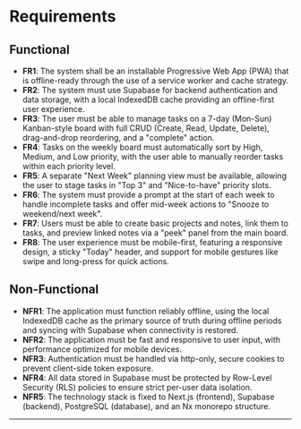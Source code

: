 # Requirements

## Functional

- **FR1**: The system shall be an installable Progressive Web App (PWA) that is offline-ready through the use of a service worker and cache strategy.
- **FR2**: The system must use Supabase for backend authentication and data storage, with a local IndexedDB cache providing an offline-first user experience.
- **FR3**: The user must be able to manage tasks on a 7-day (Mon-Sun) Kanban-style board with full CRUD (Create, Read, Update, Delete), drag-and-drop reordering, and a "complete" action.
- **FR4**: Tasks on the weekly board must automatically sort by High, Medium, and Low priority, with the user able to manually reorder tasks within each priority level.
- **FR5**: A separate "Next Week" planning view must be available, allowing the user to stage tasks in "Top 3" and "Nice-to-have" priority slots.
- **FR6**: The system must provide a prompt at the start of each week to handle incomplete tasks and offer mid-week actions to "Snooze to weekend/next week".
- **FR7**: Users must be able to create basic projects and notes, link them to tasks, and preview linked notes via a "peek" panel from the main board.
- **FR8**: The user experience must be mobile-first, featuring a responsive design, a sticky "Today" header, and support for mobile gestures like swipe and long-press for quick actions.

## Non-Functional

- **NFR1**: The application must function reliably offline, using the local IndexedDB cache as the primary source of truth during offline periods and syncing with Supabase when connectivity is restored.
- **NFR2**: The application must be fast and responsive to user input, with performance optimized for mobile devices.
- **NFR3**: Authentication must be handled via http-only, secure cookies to prevent client-side token exposure.
- **NFR4**: All data stored in Supabase must be protected by Row-Level Security (RLS) policies to ensure strict per-user data isolation.
- **NFR5**: The technology stack is fixed to Next.js (frontend), Supabase (backend), PostgreSQL (database), and an Nx monorepo structure.

---
